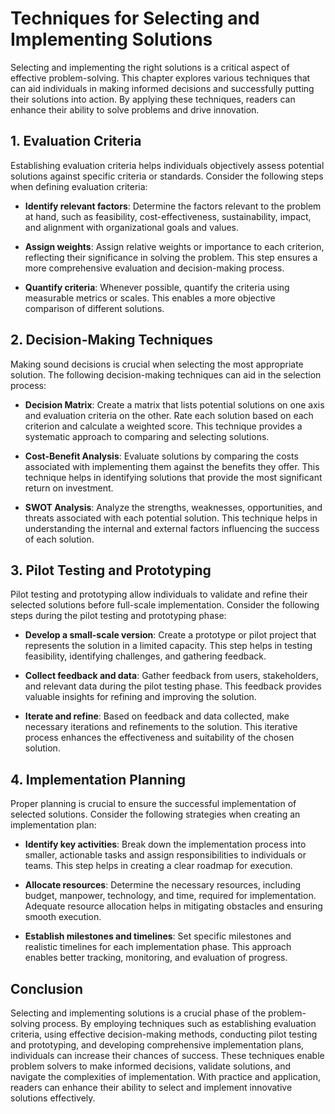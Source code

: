 Techniques for Selecting and Implementing Solutions
============================================================

Selecting and implementing the right solutions is a critical aspect of effective problem-solving. This chapter explores various techniques that can aid individuals in making informed decisions and successfully putting their solutions into action. By applying these techniques, readers can enhance their ability to solve problems and drive innovation.

**1. Evaluation Criteria**
--------------------------

Establishing evaluation criteria helps individuals objectively assess potential solutions against specific criteria or standards. Consider the following steps when defining evaluation criteria:

* **Identify relevant factors**: Determine the factors relevant to the problem at hand, such as feasibility, cost-effectiveness, sustainability, impact, and alignment with organizational goals and values.

* **Assign weights**: Assign relative weights or importance to each criterion, reflecting their significance in solving the problem. This step ensures a more comprehensive evaluation and decision-making process.

* **Quantify criteria**: Whenever possible, quantify the criteria using measurable metrics or scales. This enables a more objective comparison of different solutions.

**2. Decision-Making Techniques**
---------------------------------

Making sound decisions is crucial when selecting the most appropriate solution. The following decision-making techniques can aid in the selection process:

* **Decision Matrix**: Create a matrix that lists potential solutions on one axis and evaluation criteria on the other. Rate each solution based on each criterion and calculate a weighted score. This technique provides a systematic approach to comparing and selecting solutions.

* **Cost-Benefit Analysis**: Evaluate solutions by comparing the costs associated with implementing them against the benefits they offer. This technique helps in identifying solutions that provide the most significant return on investment.

* **SWOT Analysis**: Analyze the strengths, weaknesses, opportunities, and threats associated with each potential solution. This technique helps in understanding the internal and external factors influencing the success of each solution.

**3. Pilot Testing and Prototyping**
------------------------------------

Pilot testing and prototyping allow individuals to validate and refine their selected solutions before full-scale implementation. Consider the following steps during the pilot testing and prototyping phase:

* **Develop a small-scale version**: Create a prototype or pilot project that represents the solution in a limited capacity. This step helps in testing feasibility, identifying challenges, and gathering feedback.

* **Collect feedback and data**: Gather feedback from users, stakeholders, and relevant data during the pilot testing phase. This feedback provides valuable insights for refining and improving the solution.

* **Iterate and refine**: Based on feedback and data collected, make necessary iterations and refinements to the solution. This iterative process enhances the effectiveness and suitability of the chosen solution.

**4. Implementation Planning**
------------------------------

Proper planning is crucial to ensure the successful implementation of selected solutions. Consider the following strategies when creating an implementation plan:

* **Identify key activities**: Break down the implementation process into smaller, actionable tasks and assign responsibilities to individuals or teams. This step helps in creating a clear roadmap for execution.

* **Allocate resources**: Determine the necessary resources, including budget, manpower, technology, and time, required for implementation. Adequate resource allocation helps in mitigating obstacles and ensuring smooth execution.

* **Establish milestones and timelines**: Set specific milestones and realistic timelines for each implementation phase. This approach enables better tracking, monitoring, and evaluation of progress.

**Conclusion**
--------------

Selecting and implementing solutions is a crucial phase of the problem-solving process. By employing techniques such as establishing evaluation criteria, using effective decision-making methods, conducting pilot testing and prototyping, and developing comprehensive implementation plans, individuals can increase their chances of success. These techniques enable problem solvers to make informed decisions, validate solutions, and navigate the complexities of implementation. With practice and application, readers can enhance their ability to select and implement innovative solutions effectively.

